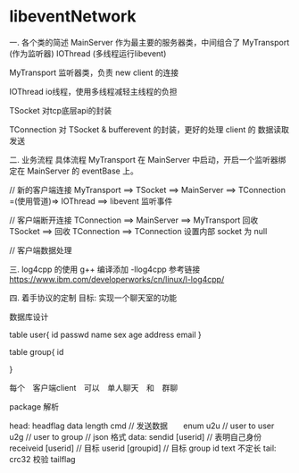 # libeventNetwork


一. 各个类的简述
MainServer
作为最主要的服务器类，中间组合了 MyTransport (作为监听器) IOThread (多线程运行libevent)

MyTransport
监听器类，负责 new client 的连接

IOThread
io线程，使用多线程减轻主线程的负担 

TSocket
对tcp底层api的封装

TConnection
对 TSocket & bufferevent 的封装，更好的处理 client 的 数据读取发送




二. 业务流程
具体流程
MyTransport 在 MainServer 中启动，开启一个监听器绑定在 MainServer 的 eventBase 上。

// 新的客户端连接
MyTransport  ==>  TSocket  ==>  MainServer ==> TConnection  =(使用管道)=>  IOThread  ==>  libevent 监听事件

// 客户端断开连接
TConnection  ==>  MainServer  ==>  MyTransport 回收 TSocket
                              ==>  回收 TConnection
                              ==>  TConnection  设置内部 socket 为 null

// 客户端数据处理


三. log4cpp 的使用
g++ 编译添加 -llog4cpp
参考链接
https://www.ibm.com/developerworks/cn/linux/l-log4cpp/


四. 着手协议的定制
目标: 实现一个聊天室的功能

数据库设计

table user{
    id
    passwd
    name
    sex
    age
    address
    email
}

table group{
    id
    
}


每个　客户端client　可以　单人聊天　和　群聊

package 解析

head:
    headflag
    data length
    cmd         // 发送数据　　enum 
    u2u         // user to user
    u2g         // user to group
// json 格式
data:
    sendid
        [userid]            // 表明自己身份
    receiveid
        [userid]            // 目标 userid
        [groupid]           // 目标 group id
    text
        不定长
tail:
    crc32 校验
    tailflag